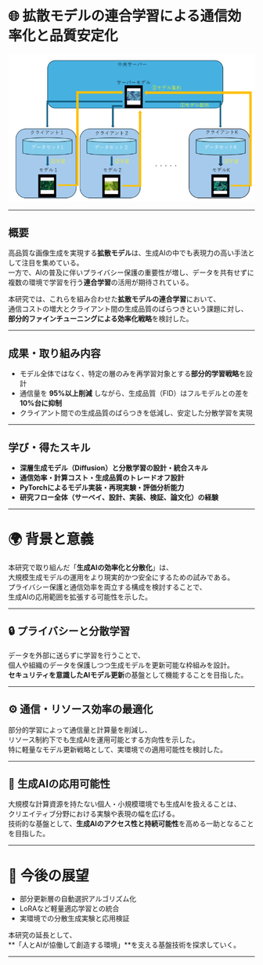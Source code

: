 # 🌐 拡散モデルの連合学習による通信効率化と品質安定化

![連合学習の概念図](/assets/images/federated_diffusion.png)

---

## 概要

高品質な画像生成を実現する**拡散モデル**は、生成AIの中でも表現力の高い手法として注目を集めている。  
一方で、AIの普及に伴いプライバシー保護の重要性が増し、データを共有せずに複数の環境で学習を行う**連合学習**の活用が期待されている。

本研究では、これらを組み合わせた**拡散モデルの連合学習**において、  
通信コストの増大とクライアント間の生成品質のばらつきという課題に対し、  
**部分的ファインチューニングによる効率化戦略**を検討した。

---

## 成果・取り組み内容

- モデル全体ではなく、特定の層のみを再学習対象とする**部分的学習戦略**を設計  
- 通信量を **95%以上削減** しながら、生成品質（FID）はフルモデルとの差を **10%台に抑制**  
- クライアント間での生成品質のばらつきを低減し、安定した分散学習を実現  

---

## 学び・得たスキル

- **深層生成モデル（Diffusion）と分散学習の設計・統合スキル**  
- **通信効率・計算コスト・生成品質のトレードオフ設計**  
- **PyTorchによるモデル実装・再現実験・評価分析能力**  
- **研究フロー全体（サーベイ、設計、実装、検証、論文化）の経験**

---

# 🌍 背景と意義

本研究で取り組んだ「**生成AIの効率化と分散化**」は、  
大規模生成モデルの運用をより現実的かつ安全にするための試みである。  
プライバシー保護と通信効率を両立する構成を検討することで、  
生成AIの応用範囲を拡張する可能性を示した。

---

## 🔒 プライバシーと分散学習

データを外部に送らずに学習を行うことで、  
個人や組織のデータを保護しつつ生成モデルを更新可能な枠組みを設計。  
**セキュリティを意識したAIモデル更新**の基盤として機能することを目指した。

---

## ⚙️ 通信・リソース効率の最適化

部分的学習によって通信量と計算量を削減し、  
リソース制約下でも生成AIを運用可能とする方向性を示した。  
特に軽量なモデル更新戦略として、実環境での適用可能性を検討した。

---

## 🎨 生成AIの応用可能性

大規模な計算資源を持たない個人・小規模環境でも生成AIを扱えることは、  
クリエイティブ分野における実験や表現の幅を広げる。  
技術的な基盤として、**生成AIのアクセス性と持続可能性**を高める一助となることを目指した。

---

# 💫 今後の展望

- 部分更新層の自動選択アルゴリズム化  
- LoRAなど軽量適応学習との統合  
- 実環境での分散生成実験と応用検証  

本研究の延長として、  
**「人とAIが協働して創造する環境」**を支える基盤技術を探求していく。  

---
